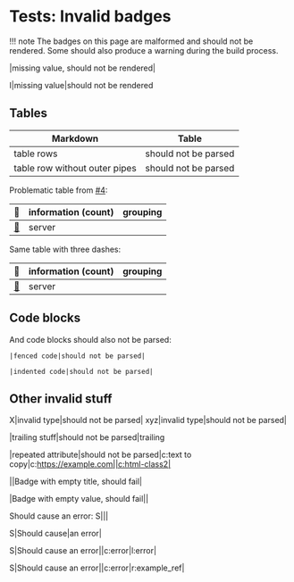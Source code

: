 # Tests: Invalid badges

!!! note
    The badges on this page are malformed and should not be rendered.
    Some should also produce a warning during the build process.

|missing value, should not be rendered|

I|missing value|should not be rendered

## Tables

|Markdown|Table|
|---|---|
|table rows|should not be parsed|
table row without outer pipes|should not be parsed

Problematic table from [#4](https://github.com/six-two/mkdocs-badges/issues/4):

| 🔗 | information (count) | grouping |
| - | ------------------- | :------: |
| [🔗](#foo) | server |

Same table with three dashes:

| 🔗 | information (count) | grouping |
| --- | ------------------- | :------: |
| [🔗](#foo) | server |


## Code blocks

And code blocks should also not be parsed:

```
|fenced code|should not be parsed|
```

    |indented code|should not be parsed|

## Other invalid stuff

X|invalid type|should not be parsed|
xyz|invalid type|should not be parsed|

|trailing stuff|should not be parsed|trailing

|repeated attribute|should not be parsed|c:text to copy|c:https://example.com||c:html-class2|

||Badge with empty title, should fail|

|Badge with empty value, should fail||

Should cause an error:
S|||

S|Should cause|an error|

S|Should cause an error||c:error|l:error|

S|Should cause an error||c:error|r:example_ref|
